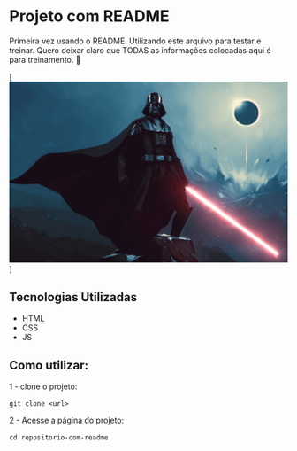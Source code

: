 # Projeto com README
Primeira vez usando o README. Utilizando este arquivo para testar e treinar. Quero deixar claro que TODAS as informações colocadas aqui é para treinamento. 🚀

[<img src="./animacao-sw.gif" alt="treinando como colocar gif no projeto">]

## Tecnologias Utilizadas
- HTML
- CSS
- JS

## Como utilizar:

1 - clone o projeto:
```
git clone <url>
```
2 - Acesse a página do projeto:
```
cd repositorio-com-readme
```
